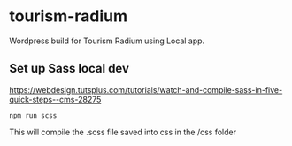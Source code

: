 # tourism-radium
Wordpress build for Tourism Radium using Local app.

## Set up Sass local dev
https://webdesign.tutsplus.com/tutorials/watch-and-compile-sass-in-five-quick-steps--cms-28275

```
npm run scss
```
This will compile the .scss file saved into css in the /css folder